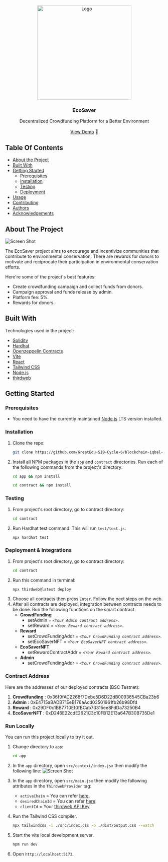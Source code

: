 <br/>
<p align="center">
  <a href="https://github.com/ShaanCoding/ReadME-Generator">
    <img src="https://ecosaver.netlify.app/assets/favicon.8fd7cbe1.ico" alt="Logo" width="300" height="300">
  </a>

  <h3 align="center">EcoSaver</h3>

  <p align="center">
    Decentralized Crowdfunding Platform for a Better Environment
    <br/>
    <br/>
    <a href="https://ecosaver.netlify.app" target="_blank">View Demo</a> 🚀
  </p>
</p>



## Table Of Contents

* [About the Project](#about-the-project)
* [Built With](#built-with)
* [Getting Started](#getting-started)
  * [Prerequisites](#prerequisites)
  * [Installation](#installation)
  * [Testing](#testing)
  * [Deployment](#deployment)
* [Usage](#usage)
* [Contributing](#contributing)
* [Authors](#authors)
* [Acknowledgements](#acknowledgements)

## About The Project

![Screen Shot](https://bafybeicid7weme7e2dbr7tgj2ae6ixv5gbnehxos6mxt2r36kzxhlmy3pu.ipfs.nftstorage.link/)

The EcoSaver project aims to encourage and incentivize communities that contribute to environmental conservation. There are rewards for donors to motivate and reciprocate their participation in environmental conservation efforts.

Here're some of the project's best features:

* Create crowdfunding campaign and collect funds from donors.
* Campaign approval and funds release by admin.
* Platform fee: 5%.
* Rewards for donors.


## Built With

Technologies used in the project:

* [Solidity](https://soliditylang.org/)
* [Hardhat](https://hardhat.org/)
* [Openzeppelin Contracts](https://www.openzeppelin.com/contracts)
* [Vite](https://vitejs.dev/)
* [React](https://react.dev/)
* [Tailwind CSS](https://tailwindcss.com/)
* [Node.js](https://nodejs.org/en)
* [thirdweb](https://thirdweb.com/)

## Getting Started

### Prerequisites

* You need to have the currently maintained [Node.js](https://nodejs.org/en) LTS version installed.  

### Installation

1. Clone the repo:
   
    ```sh
    git clone https://github.com/GreatEdu-SIB-Cycle-6/blockchain-iqbal-kelompok-4-eco-saver.git
    ```
2. Install all NPM packages in the `app` and `contract` directories. Run each of the following commands from the project's directory:
   
    ```sh
    cd app && npm install
    ```
    ```sh
    cd contract && npm install
    ```

### Testing

1. From project's root directory, go to contract directory:  
    ``` sh
    cd contract
    ```  
2. Run Hardhat test command. This will run `test/test.js`:  
    ``` sh
    npx hardhat test
    ```

### Deployment & Integrations
1. From project's root directory, go to contract directory:  
    ``` sh
    cd contract
    ```
2. Run this command in terminal:  
    ``` sh
    npx thirdweb@latest deploy
    ```
3. Choose all contracts then press `Enter`. Follow the next steps on the web.
4. After all contracts are deployed, integration between contracts needs to be done. Run the following functions on the smart contract:
   * **CrowdFunding**
       * setAdmin = _`<Your Admin contract address>`_.  
       * setReward = _`<Your Reward contract address>`_.
   * **Reward**
       * setCrowdFundingAddr = _`<Your CrowdFunding contract address>`_.
       * setEcoSaverNFT = _`<Your EcoSaverNFT contract address>`_.
   * **EcoSaverNFT**
       * setRewardContractAddr = _`<Your Reward contract address>`_.
   * **Admin**
       * setCrowdFundingAddr = _`<Your CrowdFunding contract address>`_.

### Contract Address  
Here are the addresses of our deployed contracts (BSC Testnet):  
1. **Crowdfunding** : 0x36f9fAC2268f7Debe5D6D22dB00936545CBa23b6
2. **Admin** : 0xE4715aBADB71EeB176aAcd03501961fb26b98Dfd
3. **Reward** : 0x29DF0c1BB7710Ef0fBCab73315ee8FdDa73250B4
4. **EcoSaverNFT** : 0xD246E22cdE2621C3c10FB12E13a647B30B735De1

### Run Locally
You can run this project locally to try it out.
1. Change directory to `app`:
   ```sh
   cd app
   ```
2. In the `app` directory, open `src/context/index.jsx` then modify the following line:
   ![Screen Shot](https://bafkreic63n7bcqcxsac6nbukh2cauixqgsd55y52ub2k3ugiksf5c6phji.ipfs.nftstorage.link/)
3. In the `app` directory, open `src/main.jsx` then modify the following attributes in the `ThirdwebProvider` tag:
   * `activeChain` = You can refer [here](https://portal.thirdweb.com/react/react.thirdwebsdkprovider#default-chains).
   * `desiredChainId` = You can refer [here](https://portal.thirdweb.com/typescript/sdk.chain_id#return-value).
   * `clientId` = Your [thirdweb API Key](https://thirdweb.com/dashboard/settings/api-keys).

4. Run the Tailwind CSS compiler.
   ```sh
   npx tailwindcss -i ./src/index.css -o ./dist/output.css --watch
   ```
5. Start the vite local development server.
   ```sh
   npm run dev
   ```
6. Open `http://localhost:5173`.

